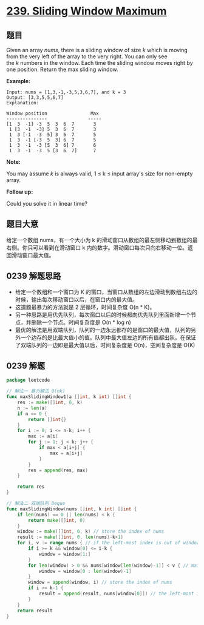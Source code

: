# [239. Sliding Window Maximum](https://leetcode.com/problems/sliding-window-maximum/)



## 题目

Given an array *nums*, there is a sliding window of size *k* which is moving from the very left of the array to the very right. You can only see the *k* numbers in the window. Each time the sliding window moves right by one position. Return the max sliding window.

**Example:**

    Input: nums = [1,3,-1,-3,5,3,6,7], and k = 3
    Output: [3,3,5,5,6,7] 
    Explanation: 
    
    Window position                Max
    ---------------               -----
    [1  3  -1] -3  5  3  6  7       3
     1 [3  -1  -3] 5  3  6  7       3
     1  3 [-1  -3  5] 3  6  7       5
     1  3  -1 [-3  5  3] 6  7       5
     1  3  -1  -3 [5  3  6] 7       6
     1  3  -1  -3  5 [3  6  7]      7

**Note:**

You may assume *k* is always valid, 1 ≤ k ≤ input array's size for non-empty array.

**Follow up:**

Could you solve it in linear time?


## 题目大意

给定一个数组 nums，有一个大小为 k 的滑动窗口从数组的最左侧移动到数组的最右侧。你只可以看到在滑动窗口 k 内的数字。滑动窗口每次只向右移动一位。返回滑动窗口最大值。


## 0239 解题思路

- 给定一个数组和一个窗口为 K 的窗口，当窗口从数组的左边滑动到数组右边的时候，输出每次移动窗口以后，在窗口内的最大值。
- 这道题最暴力的方法就是 2 层循环，时间复杂度 O(n * K)。
- 另一种思路是用优先队列，每次窗口以后的时候都向优先队列里面新增一个节点，并删除一个节点。时间复杂度是 O(n * log n)
- 最优的解法是用双端队列，队列的一边永远都存的是窗口的最大值，队列的另外一个边存的是比最大值小的值。队列中最大值左边的所有值都出队。在保证了双端队列的一边即是最大值以后，时间复杂度是 O(n)，空间复杂度是 O(K)

## 0239 解题

```go
package leetcode

// 解法一 暴力解法 O(nk)
func maxSlidingWindow1(a []int, k int) []int {
	res := make([]int, 0, k)
	n := len(a)
	if n == 0 {
		return []int{}
	}
	for i := 0; i <= n-k; i++ {
		max := a[i]
		for j := 1; j < k; j++ {
			if max < a[i+j] {
				max = a[i+j]
			}
		}
		res = append(res, max)
	}

	return res
}

// 解法二 双端队列 Deque
func maxSlidingWindow(nums []int, k int) []int {
	if len(nums) == 0 || len(nums) < k {
		return make([]int, 0)
	}
	window := make([]int, 0, k) // store the index of nums
	result := make([]int, 0, len(nums)-k+1)
	for i, v := range nums { // if the left-most index is out of window, remove it
		if i >= k && window[0] <= i-k {
			window = window[1:]
		}
		for len(window) > 0 && nums[window[len(window)-1]] < v { // maintain window
			window = window[0 : len(window)-1]
		}
		window = append(window, i) // store the index of nums
		if i >= k-1 {
			result = append(result, nums[window[0]]) // the left-most is the index of max value in nums
		}
	}
	return result
}

```